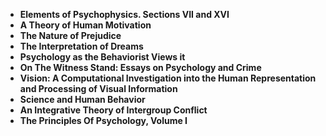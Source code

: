 <ul>
  
 <li><b><a target="_blank" href="https://github.com/manjunath5496/List-of-important-publications-in-psychology/blob/master/lis(1).pdf" style="text-decoration:none;"> Elements of Psychophysics. Sections VII and XVI</a></b></li>
  
<li><b><a target="_blank" href="https://github.com/manjunath5496/List-of-important-publications-in-psychology/blob/master/lis(2).pdf" style="text-decoration:none;">A Theory of Human Motivation</a></b></li>

<li><b><a target="_blank" href="https://github.com/manjunath5496/List-of-important-publications-in-psychology/blob/master/lis(3).pdf" style="text-decoration:none;">The Nature of Prejudice</a></b></li>                         
  <li><b><a target="_blank" href="https://github.com/manjunath5496/List-of-important-publications-in-psychology/blob/master/lis(4).pdf" style="text-decoration:none;">The Interpretation of Dreams</a></b></li>  
     <li><b><a target="_blank" href="https://github.com/manjunath5496/List-of-important-publications-in-psychology/blob/master/lis(5).pdf" style="text-decoration:none;">Psychology as the Behaviorist Views it</a></b></li>  
      <li><b><a target="_blank" href="https://github.com/manjunath5496/List-of-important-publications-in-psychology/blob/master/lis(6).pdf" style="text-decoration:none;">On The Witness Stand: Essays on Psychology and Crime</a></b></li>  
  
  <li><b><a target="_blank" href="https://github.com/manjunath5496/List-of-important-publications-in-psychology/blob/master/lis(7).pdf" style="text-decoration:none;">Vision: A Computational Investigation into the Human Representation and Processing of Visual Information </a></b></li>  

<li><b><a target="_blank" href="https://github.com/manjunath5496/List-of-important-publications-in-psychology/blob/master/lis(8).pdf" style="text-decoration:none;">Science and Human Behavior </a></b></li>  

 <li><b><a target="_blank" href="https://github.com/manjunath5496/List-of-important-publications-in-psychology/blob/master/lis(9).pdf" style="text-decoration:none;">An Integrative Theory of Intergroup Conflict </a></b></li>  

<li><b><a target="_blank" href="https://github.com/manjunath5496/List-of-important-publications-in-psychology/blob/master/lis(10).pdf" style="text-decoration:none;">The Principles Of Psychology, Volume I</a></b></li>  



</ul>
